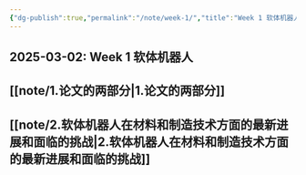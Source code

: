```yaml
---
{"dg-publish":true,"permalink":"/note/week-1/","title":"Week 1 软体机器人"}
---
```


2025-03-02: Week 1 软体机器人
---
## [[note/1.论文的两部分\|1.论文的两部分]]
## [[note/2.软体机器人在材料和制造技术方面的最新进展和面临的挑战\|2.软体机器人在材料和制造技术方面的最新进展和面临的挑战]]
